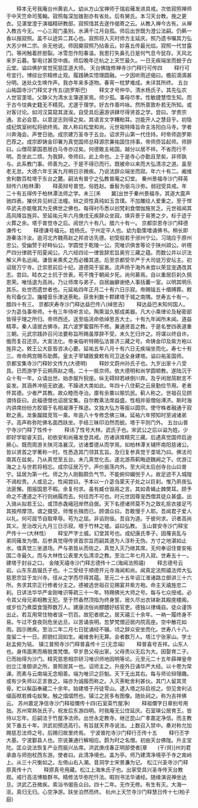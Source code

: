 <!-- { "loadSidebar": true } -->
　　释本无号我庵台州黄岩人。幼从方山宝禅师于瑞岩薙发进具戒。次依寂照禅师于中天竺命司笺翰。寂照每深加锥劄亦有省处。后有舅氏。本习天台教。挽之更衣。见湛堂澄于演福精研教部。寂照惜其去遂作偈寄之云。从教入禅今古有。从禅入教古今无。一心三观门虽别。水满千江月自孤。师后出世既为澄公法嗣。仍爇一香以报寂照。盖不以迹异二其心也。寂照将入灭时师方主延庆。照乃遗书嘱其力弘大苏少林二宗。余无他说。师因奠寂照乃拈香云。妙喜五传最光焰。寂照一代甘露门。等闲触着肝胆裂。冰雪忽作阳春温。我思打失鼻孔日是何气息今犹存。天风北来岁云暮。掣电讨甚空中痕。师后晚年迁杭之上天竺最久。一日无疾端坐而蜕于白云堂。谥曰佛护宣觉宪慈匡道大师。
天台佛陇修禅寺沙门释行可传四
　　释行可号宜行。博综台宗精修止观。履践确实悟理圆融。一夕因听雨述偈曰。檐前滴滴甚分明。迷处众生唤作声。我亦年来多逐物。春宵一枕梦难成。未详其所终。
五台山祐国寺沙门释文才传五(迦罗斯巴)
　　释文才号仲华。清水杨氏子。其先弘农人世官垄坻。父静义为清水主簿遂家焉。师少孤。事母尽孝。性敏捷慧悟生知。而于古今坟典史籍无不精究。尤邃于理学。好古作善吟咏。然所禀敦朴若无所知。或对客讨论。如河汉莫窥其涯涘。自受具后遍游讲肆尽得贤首之学。尝曰。学贵宗通。言必会意。以意逆志则得之矣。其语言文字糟粕耳。岂能开人之慧目乎。初隐成纪筑室树松将欲终焉。故人称曰松堂和尚。元世祖特降旨命主洛阳白马寺。学者川奔海会。声誉日驰。成宗建万圣寺于五台。诏求开山第一代住持。时帝师迦罗斯巴荐之。成宗即铸金印署为真觉国师总释源宗兼祐国住持事。帝师赍旨起师。师辞曰。山僧荷蒙国恩居白马寺亦过矣。何德敢主祐国。越分以居不祥。不省而行不明。吾坐此二烦。为我辞。帝师曰。此上命也。上于是寺心亦勤且至矣。非师孰与。此系教门事。师善为之。于是不得已而行。既被命以来而大弘清凉之道。虽至老无怠。大德六年壬寅九月朔日示微疾。乃说法辞众端坐而寂。年六十有二。阇维舍利数百粒塔于东台之麓。嗣法有普宁之弘教普庵之幻堂。
秦州景福寺沙门释英辩传六(柏林潭)
　　释英辩号普觉。俗姓赵。垂髫为驱乌沙弥。弱冠受具戒。年二十有五得传于柏林潭法师之学。未三[禾　　冀]出世于秦州景福寺。其道大震声驰四表。摧伏异见树正法幢。辩之资性真纯如玉含璞。不加雕绘人爱重之。至于悍卒武夫亦能敬其为无佛世之佛也。每得衬币悉以创梵刹食僧伽施贫乏。元世祖闻其高风降旨旌异。至延祐元年六月庚戌无疾辞众坐寂。焕异景于易箦之夕。标于迹于火葬之余。塔于普觉寺之后。阅世六十有八。腊六十有一。
京都崇恩寺沙门释德谦传七
　　释德谦号福元。姓杨氏。宁州定平人也。幼为勤策嗜诵佛书。稍长即游秦洛汴汝。逾河北齐魏燕赵之邦咨访先德。初受般若于邠州宁公。习瑞应于原州忠公。受幽赞于好畤仙公。学圆觉于乾陵一公。究唯识俱舍等论于陕州頙公。听楞严四分律疏于阳夏闻公。凡六经四论一律皆辞宏旨奥穷三藏之蕴。而数公并以识法解义声名远闻。谦皆亲熏炙之而必臻其道。后至京都受华严于大司徒万安坛主。初诏居万宁寺。迁崇恩前后十纪。道德简于宸衷。流声扬于海外未尝以荣显宠遇改其志。尝曰。畦衣之士抗于世表。苟不愧于朝闻夕死。尚何慕焉。自以重居巨刹久佩恩荣。唯恬退为高尚。乃让师席与弟子。自居幽僻谢绝人事括囊一室。以明其明乐其乐。处世而遗世者也。元延祐四年正月二十有六日示寂。帝赐镃五十缗赙葬。敕有司备仪卫。旛幢音乐津送荼毗。获舍利数十颗建塔于城之南隅。世寿五十有一。腊四十有三。
京都庆寿寺沙门释达益巴传八(绰思吉)
　　释达益巴未知何国人。少为苾刍事帝师。十有三年侍听言论。陶熏滋久郁成美器。凡大小乘律论及秘密部皆得乎理之所归。帝师西还。送至临洮命依绰思吉大士。十有九年闻所未闻。道益精萃。秦人请居古佛寺。其六波罗蜜靡所不修。兼通贤首之教。于是名誉四表道重三朝。元武宗践祚召问法要称旨所赐虽厚辞不受。未久乞归许之。将谋以终自许。俄而复召还京。大宣法化。帝亲临听特赐弘法普济三藏之号。命铸金印及紫方袍以旌异之。敕王公大臣皆咨决心要。延祐五年八月十有六日无疾端坐而化。寿七十有三。帝命两宫赐币助葬。皇太子宰辅致奠敕有司卫送全身建塔。谥曰祐圣国师。
京都宝集寺沙门释妙文传九(大德明)
　　释妙文蔚州孙氏子也。九岁出家十八受具。已而游学于云朔燕赵之境。二十一抵京师。依大德明和尚学圆顿教。遂陆沉于众十有一年。众请出世。始赤服升猊座。纵无碍辩若峡倒川奔。及乎闲居简默言不妄发。其涵养冲挹无欲速。不躁进大类如此。年四十八住蓟之云泉勤俭节用。老者怀其德。少者严其教。故众睦而寺治。廪有余粟以赈饥民。蓟人称之。世祖召见顾谓侍臣曰。此福德僧也诏居宝集。自尔教乘法席益盛。性相并驱僧俗溥济。斯时海内讲席纷纷方胶锢于名相凝滞于殊途。文独大弘方等振以圆宗。使守株者融通于寂默之表。龙象蹴踏竞驾一乘。年逾八十专修念佛三昧。延祐六年预知时至诫诸弟子。高声称弥陀佛名面西趺坐。手结三昧印泊然而蜕。塔于平则门外。
五台山普宁寺沙门释了性传十
　　释讳了性号大林。武氏子也。宋武公之后以谥为姓。少即好学聪睿天启。初依安和尚薙发登具戒。历诸讲席精究三藏。后遇真觉国师启迪厥心。既而周游关陕河洛襄汉。访诸耆德从而学焉。如柏林潭关辅怀南阳慈诸公。皆以贤首之学著称一时。性悉造其门领其玄旨。及归复参真觉于垄坻乃曰。佛法司南其在兹矣。乃从真觉至五台。未几真觉化去。遂北游燕蓟晦迹魏阙之下。优游江海之上与世若将相忘。成宗征居万宁。声价振荡内外。至大间太后创寺台山曰普宁。延居为第一代。师之为人刚毅颇负气节。不能俯仰媚悦于人。故足迹不入城隍不谒权贵。人或忌之。性闻尝曰。予本以一介苾刍蒙天子处之以巨刹。惟乃夙夜弘法匪懈。图报国恩不暇。余复何求。虽有臧仓毁鬲之言。其如青蝇止棘樊耳。顾予命之不遭道之不行则纳履而去。何往而不可也。时元世因尊宠西僧其徒众甚盛。出入骑从拟若王公。或顶赤毳峨冠岸然自倨。天下名德诸师莫不为之致礼抠衣接足丐其按颅摩顶。谓之摄受。师惟长揖而已。顾谓众曰。吾敢慢于人耶。吾闻君子爱人以礼。何可屈节自取卑辱。苟为之屈。非谄则佞。吾自为道。于彼何求。识者高尚其义。至治改元九月三日示寂。塔于竹林之墟。谥曰弘教。
玉山普安寺沙门释宝严传十一(大林性)
　　释宝严字士威。幻堂其号也。成纪康氏季子。因罹丧乱与弟同薙发为僧。后参真觉得传贤首宗旨而嗣其道为人淳朴无伪。方寸之地湛如止水。值真觉三坐道场。严与弟皆从而佐之。真觉入灭乃继其席。无何奉诏住普安祐国二寺最久。而与大林性公表里大弘清凉之教。至治二年七月入寂。世寿五十一。建塔于封谷之口。
金陵天禧寺沙门释志德传十二(海闻法照禧)
　　释志德号云岩。山东东昌镏氏子也。十二受经于顺德开元寺海闻和尚。闻真定法照禧法师大弘慈恩宗旨于龙兴寺。径从之学而尽得其蕴。至元二十五年诏江淮诸路立御讲三十六所。务求其宗正行修者分主之。德被选世祖召见赐宴并紫方袍。命主天禧旌忠二刹。日讲法华华严金刚唯识等疏三十一年。特赐佛光大师之号。每与七众授戒。必令其父母兄弟相教无犯。至于然香然顶指为终身誓。居久尽出衣钵新其殿庑楼阁。或岁俭乃煮糜食饿殍数万人。建康流俗尚醪醴好结官吏。德独以律绳自。徒众谨饰出止。若互用常住物者误一罚百。故犯者摈之。居天禧三十余年。一衲一履终身不易。午过不食夜则危坐达旦。以苦诵丧明。忽梦梵僧迎居内院高座。空中散花如雨。因示微疾。至治二年二月七日犹诵经不辍。顷之辞众安坐而化。世寿八十八。龛留二十一日。颜貌红润如生。阇维舍利无算。会者数万人。塔江宁张家山。学士赵孟俯为铭。
镇江普照寺沙门释普喜传十三(无念端)
　　释普喜号吉祥。山东人也。身伟面黑而瘠脱类梵僧。早岁恳父母出家。父母责以无后为大。因娶育二子。已而始得为沙门。精究慈恩相宗研习唯识师地因明等论。元至元二十五年薛禅皇帝创立江淮御讲之所。普照居其一也。诏师主之。升座外日诵华严大经。以十卷为常课。而素与云南端无念相善。端为唯识之巨魁。天下无出其右。每与师论辩理趣。或有少失师以正言救之。端亦为诚服而称之。入灭荼毗舍利甚伙。其门人留其灵骨。贮以髹函奉藏二十余年。始建塔于丹徒雩山。逮入塔之际启视之。但见舍利沾缀函袱若蜂屯蚁聚。触之熠熠然也。镇江之民多有图像。随处祠之。称为吉祥佛云。
苏州嘉定净信寺沙门释祖儞传十四(石室英竹屋净)
　　释祖儞字日章别号用拙。苏州常熟张氏子。祝发后东游四明。时我庵无公住延庆。石室瑛公居育王。皆待以忘年。后嗣法于竹屋净法师。出世永定教寺。继迁昆山广孝嘉定净信。而主教吴下垂五十年。洪武初预选高行。有旨就天界寺说法。上数召入禁中。奏对称允加赐慈忍法师之号。后赐归故里终焉。
宁波普陀寺沙门释行丕传十五
　　释行丕字大基。宁波鄞县人也。宗说兼通行解相应。蔚为时之名僧。初由天台佛陇。升主宝陀。匡众说法恢复产业而振兴丛席。洪武庚戌春正明部使者[章　　(干/貝)]州刘君承直与师抱杖西东游。使者曰。此清净境也。盖为亭。师乃建清净境亭于寺之南岭上。从三十尺衡如之。左倚山右入潮。音洞学士宋景濂为记。
松江兴圣寺沙门释原真传十六
　　释原真号用藏。松江上海朱氏子也。出家受具兴圣寺传天台教观。戒行高洁博极群书。精修法华弥陀忏法。暇则书法华诸经。随缘演说禅坐达旦。洪武乙丑微疾。索浴书偈告众曰。四十二年。无作无修。有生有灭。大海一沤。真归无归。心空净游。趺坐泊然而终。
杭州上天竺寺沙门释慧日传十七(柏子庭)
